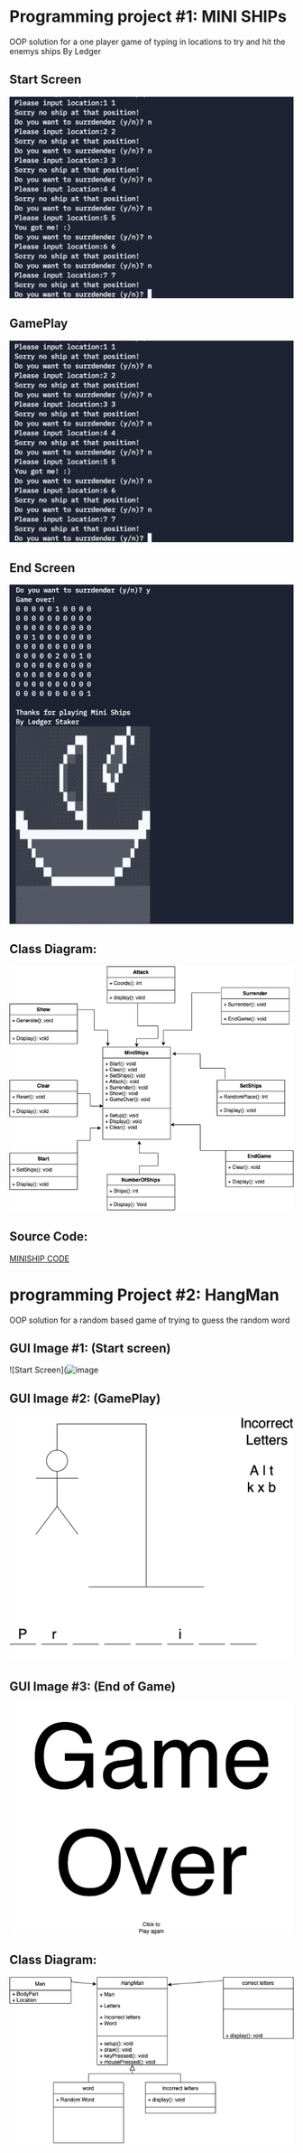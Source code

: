 # Programming project #1: MINI SHIPs
OOP solution for a one player game of typing in locations to try and hit the enemys ships
By Ledger

## Start Screen
![Start Screen](https://github.com/LedgerStaker/Programming-project/blob/main/Images/MiniShipGamePlay.png?raw=true)
## GamePlay
![GamePlay](https://github.com/LedgerStaker/Programming-project/blob/main/Images/BATTLESHIPGAMEPLAY.png?raw=true)
## End Screen 
![End Screen](https://github.com/LedgerStaker/Programming-project/blob/main/Images/MiniShipEndScreen.png?raw=true)
## Class Diagram:
![Class Diagram](https://github.com/LedgerStaker/Programming-project/blob/main/Images/MINISHIPDIAGRAM.drawio.png?raw=true)
## Source Code:
[MINISHIP CODE](https://github.com/LedgerStaker/Programming-project/files/8755159/MINISHIPS.1.cpp.zip)
# programming Project #2: HangMan
OOP solution for a random based game of trying to guess the random word

## GUI Image #1: (Start screen)
![Start Screen](![image](https://user-images.githubusercontent.com/89046050/160417262-54415023-fd3a-4971-8b45-1f296957029a.png)
## GUI Image #2: (GamePlay)
![GamePlay](https://github.com/LedgerStaker/Programming-project/blob/main/Images/HangMan%20gameplay.drawio.png?raw=true)
## GUI Image #3: (End of Game)
![End of Game](https://github.com/LedgerStaker/Programming-project/blob/main/Images/Hangman%20end%20screen.drawio.png?raw=true)
## Class Diagram:
![Class Diagram](https://github.com/LedgerStaker/Programming-project/blob/main/Images/Hangman%20diagram.drawio.png?raw=true)
